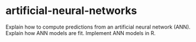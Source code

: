 # artificial-neural-networks
Explain how to compute predictions from an artificial neural network (ANN).
Explain how ANN models are fit.
Implement ANN models in R.
